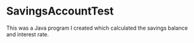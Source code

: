 # SavingsAccountTest
This was a Java program I created which calculated the savings balance and interest rate.  
